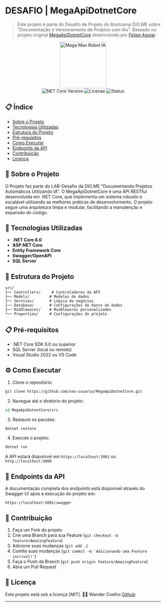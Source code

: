 # DESAFIO | MegaApiDotnetCore

> Este projeto é parte do Desafio de Projeto do Bootcamp DIO.ME sobre "Documentação e Versionamento de Projetos com IAs". Baseado no projeto original [MegaApiDotnetCore](https://github.com/FelipeAguiarCode/MegaApiDotnetCore) desenvolvido por [Felipe Aguiar](https://github.com/FelipeAguiarCode).

<div align="center">
  <img src="MegaApiDotnetCore/_docs/assets/icon_megaman.png" alt="Mega Man Robot IA" width="150">
</div>

<div align="center">
  <img src="https://img.shields.io/badge/.NET%20Core-6.0-blue" alt="NET Core Version">
  <img src="https://img.shields.io/badge/License-MIT-green" alt="License">
  <img src="https://img.shields.io/badge/Status-Em%20Desenvolvimento-yellow" alt="Status">
</div>

## 📋 Índice

- [Sobre o Projeto](#-sobre-o-projeto)
- [Tecnologias Utilizadas](#-tecnologias-utilizadas)
- [Estrutura do Projeto](#-estrutura-do-projeto)
- [Pré-requisitos](#-pré-requisitos)
- [Como Executar](#-como-executar)
- [Endpoints da API](#-endpoints-da-api)
- [Contribuição](#-contribuição)
- [Licença](#-licença)

## 📄 Sobre o Projeto

O Projeto faz parte do LAB-Desafio da DIO.ME "Documentando Projetos Automáticos Utilizando IA".
O MegaApiDotnetCore é uma API RESTful desenvolvida em .NET Core, que implementa um sistema robusto e escalável utilizando as melhores práticas de desenvolvimento. O projeto segue uma arquitetura limpa e modular, facilitando a manutenção e expansão do código.

## 🚀 Tecnologias Utilizadas

- **.NET Core 6.0**
- **ASP.NET Core**
- **Entity Framework Core**
- **Swagger/OpenAPI**
- **SQL Server**

## 📁 Estrutura do Projeto

```
src/
├── Controllers/     # Controladores da API
├── Models/         # Modelos de dados
├── Services/       # Lógica de negócios
├── Database/       # Configurações do banco de dados
├── Middlewares/    # Middlewares personalizados
└── Properties/     # Configurações do projeto
```

## 📋 Pré-requisitos

- .NET Core SDK 6.0 ou superior
- SQL Server (local ou remoto)
- Visual Studio 2022 ou VS Code

## ⚙️ Como Executar

1. Clone o repositório:
```bash
git clone https://github.com/seu-usuario/MegaApiDotnetCore.git
```

2. Navegue até o diretório do projeto:
```bash
cd MegaApiDotnetCore/src
```

3. Restaure os pacotes:
```bash
dotnet restore
```

4. Execute o projeto:
```bash
dotnet run
```

A API estará disponível em `https://localhost:5001` ou `http://localhost:5000`

## 🔗 Endpoints da API

A documentação completa dos endpoints está disponível através do Swagger UI após a execução do projeto em:

```
https://localhost:5001/swagger
```

## 🤝 Contribuição

1. Faça um Fork do projeto
2. Crie uma Branch para sua Feature (`git checkout -b feature/AmazingFeature`)
3. Adicione suas mudanças (`git add .`)
4. Comite suas mudanças (`git commit -m 'Adicionando uma Feature incrível!'`)
5. Faça o Push da Branch (`git push origin feature/AmazingFeature`)
6. Abra um Pull Request

## 📝 Licença

Este projeto está sob a licença [MIT]. 
👨‍💻 Wander Coelho
[Github](https://github.com/wandercoelho)


---

